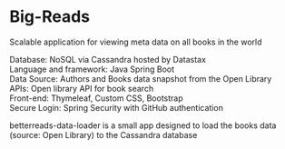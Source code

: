 # Big-Reads
Scalable application for viewing meta data on all books in the world

Database: NoSQL via Cassandra hosted by Datastax  
Language and framework: Java Spring Boot  
Data Source: Authors and Books data snapshot from the Open Library  
APIs: Open library API for book search  
Front-end: Thymeleaf, Custom CSS, Bootstrap  
Secure Login: Spring Security with GitHub authentication  

betterreads-data-loader is a small app designed to load the books data (source: Open Library) to the Cassandra database 
